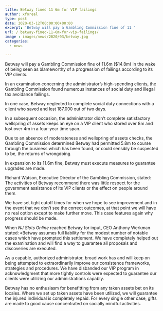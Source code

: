 ```yaml
---
title: Betway fined 11 6m for VIP failings
author: xforeal 
type: post
date: 2020-03-12T00:00:00+00:00
excerpt: 'Betway will pay a Gambling Commission fine of 11 '
url: / betway-fined-11-6m-for-vip-failings/
image : images/news/2020/03/betway.jpg
categories:
  - news

---
```

Betway will pay a Gambling Commission fine of 11.6m ($14.8m) in the wake of being seen as blameworthy of a progression of failings according to its VIP clients. 

In an examination concerning the administrator&#8217;s high-spending clients, the Gambling Commission found numerous instances of social duty and illegal tax avoidance failings. 

In one case, Betway neglected to complete social duty connections with a client who saved and lost 187,000 out of two days. 

In a subsequent occasion, the administrator didn&#8217;t complete satisfactory wellspring of assets keeps an eye on a VIP client who stored over 8m and lost over 4m in a four-year time span. 

Due to an absence of moderateness and wellspring of assets checks, the Gambling Commission determined Betway had permitted 5.8m to course through the business which has been found, or could sensibly be suspected to be, the returns of wrongdoing. 

In expansion to its 11.6m fine, Betway must execute measures to guarantee upgrades are made. 

Richard Watson, Executive Director of the Gambling Commission, stated: The activities of Betway recommend there was little respect for the government assistance of its VIP clients or the effect on people around them. 

We have set tight cutoff times for when we hope to see improvement and in the event that we don&#8217;t see the correct outcomes, at that point we will have no real option except to make further move. This case features again why progress should be made. 

When _NJ Slots Online_ reached Betway for input, CEO Anthony Werkman stated: &#171;Betway assumes full liability for the modest number of notable cases which have prompted this settlement. We have completely helped out the examination and will find a way to guarantee all proposals and discoveries are executed. 

As a capable, authorized administrator, broad work has and will keep on being attempted to extraordinarily improve our consistence frameworks, strategies and procedures. We have disbanded our VIP program in acknowledgment that more tightly controls were expected to guarantee our clients were utilizing our administrations capably. 

Betway has no enthusiasm for benefitting from any taken assets bet on its locales. Where we set up taken assets have been utilized, we will guarantee the injured individual is completely repaid. For every single other case, gifts are made to good cause concentrated on socially mindful activities.